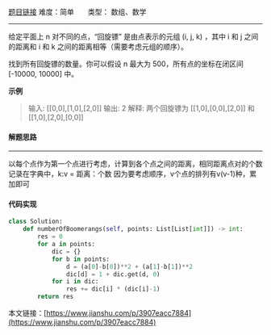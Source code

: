 [题目链接](https://leetcode-cn.com/problems/number-of-boomerangs/)
难度：简单          &nbsp;&nbsp;&nbsp;&nbsp;&nbsp;&nbsp;类型：  数组、数学
***
 给定平面上 n 对不同的点，“回旋镖” 是由点表示的元组 (i, j, k) ，其中 i 和 j 之间的距离和 i 和 k 之间的距离相等（需要考虑元组的顺序）。

找到所有回旋镖的数量。你可以假设 n 最大为 500，所有点的坐标在闭区间 [-10000, 10000] 中。
 
 
**示例**
> 输入:
[[0,0],[1,0],[2,0]]
输出:
2
解释:
两个回旋镖为 [[1,0],[0,0],[2,0]] 和 [[1,0],[2,0],[0,0]]

 
#### 解题思路
***
 以每个点作为第一个点进行考虑，计算到各个点之间的距离，相同距离点对的个数记录在字典中，k:v = 距离：个数
因为要考虑顺序，v个点的排列有v(v-1)种，累加即可



#### 代码实现
```python
class Solution:
    def numberOfBoomerangs(self, points: List[List[int]]) -> int:
        res = 0
        for a in points:
            dic = {}
            for b in points:
                d = (a[0]-b[0])**2 + (a[1]-b[1])**2
                dic[d] = 1 + dic.get(d, 0)
            for i in dic:
                res += dic[i] * (dic[i]-1)
        return res
```

本文链接：[https://www.jianshu.com/p/3907eacc7884](https://www.jianshu.com/p/3907eacc7884)
